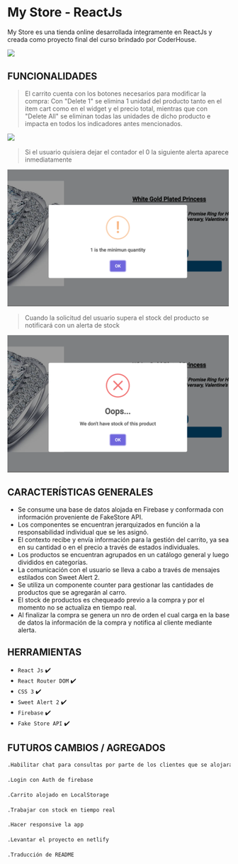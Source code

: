 # My Store - ReactJs

My Store es una tienda online desarrollada íntegramente en ReactJs y creada como proyecto final del curso brindado por CoderHouse.

<img src="./public/assets/readme/MyStore.gif" />

## FUNCIONALIDADES

> El carrito cuenta con los botones necesarios para modificar la compra:
> Con "Delete 1" se elimina 1 unidad del producto tanto en el item cart como en el widget y el precio total,
> mientras que con "Delete All" se eliminan todas las unidades de dicho producto e impacta en todos los indicadores antes mencionados.

<img src="./public/assets/readme/buttons.png" width="700"/>

> Si el usuario quisiera dejar el contador el 0 la siguiente alerta aparece inmediatamente

<img src="./public/assets/readme/minimo.png" width="500"/>

> Cuando la solicitud del usuario supera el stock del producto se notificará con un alerta de stock

<img src="./public/assets/readme/maximo.png" width="500"/>

## CARACTERÍSTICAS GENERALES

- Se consume una base de datos alojada en Firebase y conformada con información proveniente de FakeStore API.
- Los componentes se encuentran jerarquizados en función a la responsabilidad individual que se les asignó.
- El contexto recibe y envía información para la gestión del carrito, ya sea en su cantidad o en el precio a través de estados individuales.
- Los productos se encuentran agrupados en un catálogo general y luego divididos en categorías.
- La comunicación con el usuario se lleva a cabo a través de mensajes estilados con Sweet Alert 2.
- Se utiliza un componente counter para gestionar las cantidades de productos que se agregarán al carro.
- El stock de productos es chequeado previo a la compra y por el momento no se actualiza en tiempo real.
- Al finalizar la compra se genera un nro de orden el cual carga en la base de datos la información de la compra y notifica al cliente mediante alerta.

## HERRAMIENTAS

- `React Js` ✔️
- `React Router DOM` ✔️
- `CSS 3` ✔️
- `Sweet Alert 2` ✔️
- `Firebase` ✔️
- `Fake Store API` ✔️

## FUTUROS CAMBIOS / AGREGADOS

```sh
.Habilitar chat para consultas por parte de los clientes que se alojará en DB

.Login con Auth de firebase

.Carrito alojado en LocalStorage

.Trabajar con stock en tiempo real

.Hacer responsive la app

.Levantar el proyecto en netlify

.Traducción de README

```
